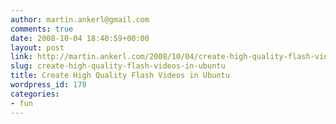 ```yaml
---
author: martin.ankerl@gmail.com
comments: true
date: 2008-10-04 18:40:59+00:00
layout: post
link: http://martin.ankerl.com/2008/10/04/create-high-quality-flash-videos-in-ubuntu/
slug: create-high-quality-flash-videos-in-ubuntu
title: Create High Quality Flash Videos in Ubuntu
wordpress_id: 178
categories:
- fun
---
```



